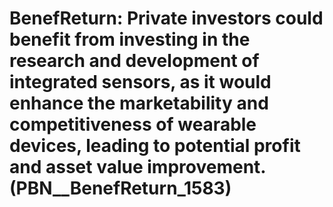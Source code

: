 # BenefReturn: __Private investors could benefit from investing in the research and development of integrated sensors, as it would enhance the marketability and competitiveness of wearable devices, leading to potential profit and asset value improvement.__ (PBN__BenefReturn_1583)

